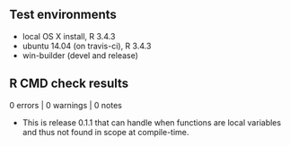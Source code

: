 
## Test environments

* local OS X install, R 3.4.3
* ubuntu 14.04 (on travis-ci), R 3.4.3
* win-builder (devel and release)

## R CMD check results

0 errors | 0 warnings | 0 notes

* This is release 0.1.1 that can handle when functions are
  local variables and thus not found in scope at compile-time.
